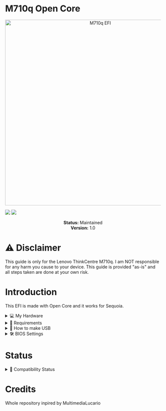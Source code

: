 # M710q Open Core
<p align="center">
  <img src="https://github.com/user-attachments/assets/05d84311-7ec8-4077-a9ec-340f15088546" alt="M710q EFI" width="600"/>
</p>


<!-- Badges -->
<p>
  <img src="https://img.shields.io/badge/macOS-Sequoia-green" />
  <img src="https://img.shields.io/badge/license-MIT-purple" />
</p>

<p align="center">
  <strong>Status:</strong> Maintained<br>
  <strong>Version:</strong> 1.0
</p>

# ⚠️ Disclaimer
This guide is only for the Lenovo ThinkCentre M710q. I am NOT responsible for any harm you cause to your device. This guide is provided "as-is" and all steps taken are done at your own risk.

# Introduction
This EFI is made with Open Core and it works for Sequoia.

<details>
  <summary>💻 My Hardware</summary>
  
| Category  | Component                    |
|-----------|------------------------------|
| CPU       | Intel Core i5-6500           |
| GPU       | Intel UHD Graphics 520       |
| SSD       | Intel 256GB M.2 SSD          |
| Memory    | 16GB DDR4 2400Mhz            |
</details>



<details>
  <summary>🔧 Requirements</summary>

  - Lenovo ThinkCentre M710q 
  - 32GB Flash Drive  
  - Windows PC with Python  
  - An internet connection  
  - MiniTool Partition Wizard  
  - Balena Etcher  
  - [Sequoia](https://www.mediafire.com/file/q0yseezc7atymon/Olarila+Sequoia+15.5+24F74.raw/file)

</details>

<details>
  <summary>💾 How to make USB</summary>

  1. Flash the `.raw` file (Sequoia) to your USB drive using **Balena Etcher**.  
  2. Open **MiniTool Partition Wizard**.  
  3. Right-click the 200MB EFI partition on the USB and select **"Assign letter"**.  
  4. Download and unzip this repository.  
  5. Delete all existing files from the USB's EFI partition.  
  6. Unzip .EFI and put the EFI folder in the EFI particion on the flash drive.

</details>

<details>
  <summary>🛠️ BIOS Settings</summary>

  Make sure the following settings are adjusted in your BIOS:

  - **Disable** Secure Boot  
  - **Disable** TPM (Trusted Platform Module)  
  - **Disable** Intel SGX (if available)  
  - **Enable** USB Boot  
  - **Enable** UEFI Boot Mode  
  - Set **SATA Controller Mode** to AHCI  
  - **Disable** Fast Boot  
  - Enable **Virtualization** (optional, for macOS performance)  

</details>

# Status
<details>
  <summary>🧩 Compatibility Status</summary>

| Feature             |Status          |Notes                                                  |
|---------------------|----------------|-------------------------------------------------------|
| Bootloader (Op Core)| ✅ Working     | Stable boot with Sequoia                              |
| Graphics Accel.     | ✅ Working     | Full acceleration with Intel UHD 520                  |
| Audio               | ✅ Working     | Internal speakers and headphone jack                  |
| HDMI                | ✅ Working     | Display output and audio over HDMI                    |
| Lan                 | ✅ Working     | Works fine                                            |
| USB Ports           | ✅ Working     | All USB-A and USB-C ports function normally           |
| Sleep               | ❌Not Working  | It doesn't wake up from sleep                         |
| Bluetooth           | 🔲 Not Tested  |  I don't have bluethoot on the machine                |    
| iMessage/FaceTime   | 🔲 Not Tested  | I don't have an apple device to test it with          |
| Wifi                | 🔲 Not Tested  | I don't have wifi on the machine                      |
| Handoff/Airdrop     | 🔲 Not Tested  | I don't have wifi on the machine                      |
</details>

# Credits
Whole repository inpired by MultimediaLucario 

